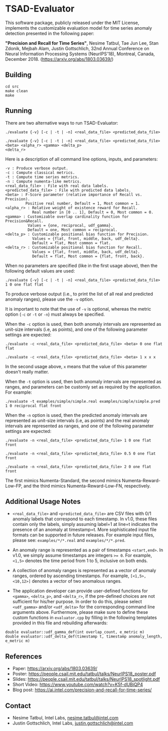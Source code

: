 
# TSAD-Evaluator

This software package, publicly released under the MIT License, implements the customizable evaluation model for time series anomaly detection presented in the following paper:

**"Precision and Recall for Time Series"**, Nesime Tatbul, Tae Jun Lee, Stan Zdonik, Mejbah Alam, Justin Gottschlich, 32nd Annual Conference on Neural Information Processing Systems (NeurIPS'18), Montreal, Canada, December 2018. (https://arxiv.org/abs/1803.03639/)

## Building

```
cd src
make clean
make
```

## Running

There are two alternative ways to run TSAD-Evaluator:

```
./evaluate {-v} [-c | -t | -n] <real_data_file> <predicted_data_file>
```

```
./evaluate {-v} [-c | -t | -n] <real_data_file> <predicted_data_file> <beta> <alpha_r> <gamma> <delta_p>
<delta_r>
```

Here is a description of all command line options, inputs, and parameters:

```
-v : Produce verbose output.
-c : Compute classical metrics.
-t : Compute time series metrics.
-n : Compute numenta-like metrics.
<real_data_file> : File with real data labels.
<predicted_data_file> : File with predicted data labels. 
<beta> : F-Score parameter (relative importance of Recall vs. Precision).
         Positive real number, Default = 1, Most common = 1.
<alpha_r> : Relative weight of existence reward for Recall.
            Real number in [0 .. 1], Default = 0, Most common = 0.
<gamma> : Customizable overlap cardinality function for Precision&Recall.
          Values = {one, reciprocal, udf_gamma}.
          Default = one, Most common = reciprocal.
<delta_p> : Customizable positional bias function for Precision.
            Values = {flat, front, middle, back, udf_delta}.
            Default = flat, Most common = flat.
<delta_r> : Customizable positional bias function for Recall.
            Values = {flat, front, middle, back, udf_delta}.
            Default = flat, Most common = {flat, front, back}.
```

When no parameters are specified (like in the first usage above), then the following default values are used:

```
./evaluate {-v} [-c | -t | -n] <real_data_file> <predicted_data_file> 1 0 one flat flat 
```

To produce verbose output (i.e., to print the list of all real and predicted anomaly ranges), please use the `-v` option.

It is important to note that the use of `-v` is optional, whereas the metric option (`-c` or `-t` or `-n`) must always be specified. 

When the `-c` option is used, then both anomaly intervals are represented as unit-size intervals (i.e, as points), and one of the following parameter settings are expected:

```
./evaluate -c <real_data_file> <predicted_data_file> <beta> 0 one flat flat 
```

```
./evaluate -c <real_data_file> <predicted_data_file> <beta> 1 x x x 
```

In the second usage above, `x` means that the value of this parameter doesn't really matter.

When the `-t` option is used, then both anomaly intervals are represented as ranges, and parameters can be customly set as required by the application. For example:

```
./evaluate -t examples/simple/simple.real examples/simple/simple.pred 1 0 reciprocal flat front
```

When the `-n` option is used, then the predicted anomaly intervals are represented as unit-size intervals (i.e, as points) and the real anomaly intervals are represented as ranges, and one of the following parameter settings are expected:

```
./evaluate -n <real_data_file> <predicted_data_file> 1 0 one flat front
```

```
./evaluate -n <real_data_file> <predicted_data_file> 0.5 0 one flat front
```

```
./evaluate -n <real_data_file> <predicted_data_file> 2 0 one flat front
```

The first mimics Numenta-Standard, the second mimics Numenta-Reward-Low-FP, and
the third mimics Numenta-Reward-Low-FN, respectively.

## Additional Usage Notes

+ `<real_data_file>` and `<predicted_data_file>` are CSV files with 0/1 anomaly labels that correspond to each timestamp. In v1.0, these files contain only the labels, simply assuming label=1 at line=t indicates the presence of an anomaly at timestamp=t. More sophisticated input file formats can be supported in future releases. For example input files, please see: `examples/*/*.real` and `examples/*/*.pred`.  

+ An anomaly range is represented as a pair of timestamps `<start,end>`. In v1.0, we simply assume timestamps are integers `>= 0`. For example, `<1,5>` denotes the time period from 1 to 5, inclusive on both ends.

+ A collection of anomaly ranges is represented as a vector of anomaly ranges, ordered by ascending timestamps. For example, `[<1,5>,<10,12>]` denotes a vector of two anomalous ranges.

+ The application developer can provide user-defined functions for `<gamma>`, `<delta_p>`, and `<delta_r>`, if the pre-defined choices are not sufficient for his/her purpose. In order to do this, please select `<udf_gamma>` and/or `<udf_delta>` for the corresponding command line arguments above. Furthermore, please make sure to define these custom functions in `evaluator.cpp` by filling in the following templates provided in this file and rebuilding afterwards:

```
double evaluator::udf_gamma_def(int overlap_count, e_metric m)
double evaluator::udf_delta_def(timestamp t, timestamp anomaly_length, e_metric m)
```

## References

+ Paper: https://arxiv.org/abs/1803.03639/
+ Poster: https://people.csail.mit.edu/tatbul/talks/NeurIPS18_poster.pdf
+ Slides: https://people.csail.mit.edu/tatbul/talks/NeurIPS18_spotlight.pdf
+ Short Video: https://www.youtube.com/watch?v=K5f-dUBiQP4
+ Blog post: https://ai.intel.com/precision-and-recall-for-time-series/

## Contact

+ Nesime Tatbul, Intel Labs, nesime.tatbul@intel.com
+ Justin Gottschlich, Intel Labs, justin.gottschlich@intel.com

